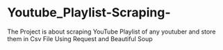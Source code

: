 # Youtube_Playlist-Scraping-
The Project is about scraping YouTube Playlist of any youtuber and store them in Csv File Using Request and Beautiful Soup
